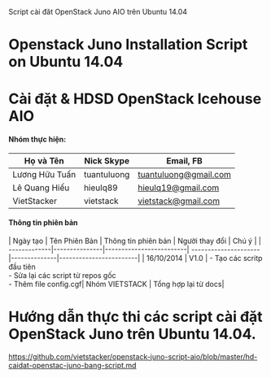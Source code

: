Script cài đăt OpenStack Juno AIO trên Ubuntu 14.04

Openstack Juno Installation Script on Ubuntu 14.04
=========================

# Cài đặt & HDSD OpenStack Icehouse AIO
#### Nhóm thực hiện:

| Họ và Tên        | Nick Skype | Email, FB | 
|------------------|------------|-------|
|Lương Hữu Tuấn     | tuantuluong | tuantuluong@gmail.com |
|Lê Quang Hiếu   | hieulq89 | hieulq19@gmail.com |
| VietStacker      | vietstack  | vietstack@gmail.com

#### Thông tin phiên bản

| Ngày tạo	   | Tên Phiên Bản |   Thông tin phiên bản   | Người thay đổi       |               Chú ý               |
| -------------|---------------|-------------------------| ---------------------|--------------|------------------------| 
| 16/10/2014  |    V1.0   | - Tạo các scritp đầu tiên <br> - Sửa lại các script từ repos gốc <br> - Thêm file config.cgf| Nhóm VIETSTACK | Tổng hợp lại từ docs|




# Hướng dẫn thực thi các script cài đặt OpenStack Juno trên Ubuntu 14.04.

https://github.com/vietstacker/openstack-juno-script-aio/blob/master/hd-caidat-openstac-juno-bang-script.md

